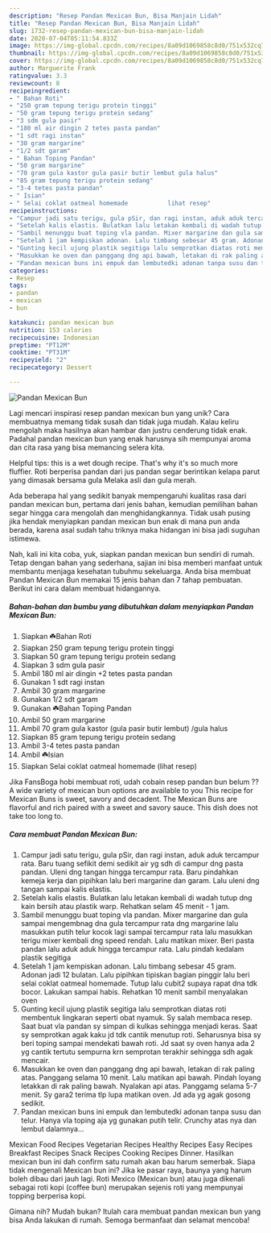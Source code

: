 ```yaml
---
description: "Resep Pandan Mexican Bun, Bisa Manjain Lidah"
title: "Resep Pandan Mexican Bun, Bisa Manjain Lidah"
slug: 1732-resep-pandan-mexican-bun-bisa-manjain-lidah
date: 2020-07-04T05:11:54.833Z
image: https://img-global.cpcdn.com/recipes/8a09d1069858c8d0/751x532cq70/pandan-mexican-bun-foto-resep-utama.jpg
thumbnail: https://img-global.cpcdn.com/recipes/8a09d1069858c8d0/751x532cq70/pandan-mexican-bun-foto-resep-utama.jpg
cover: https://img-global.cpcdn.com/recipes/8a09d1069858c8d0/751x532cq70/pandan-mexican-bun-foto-resep-utama.jpg
author: Marguerite Frank
ratingvalue: 3.3
reviewcount: 8
recipeingredient:
- " Bahan Roti"
- "250 gram tepung terigu protein tinggi"
- "50 gram tepung terigu protein sedang"
- "3 sdm gula pasir"
- "180 ml air dingin 2 tetes pasta pandan"
- "1 sdt ragi instan"
- "30 gram margarine"
- "1/2 sdt garam"
- " Bahan Toping Pandan"
- "50 gram margarine"
- "70 gram gula kastor gula pasir butir lembut gula halus"
- "85 gram tepung terigu protein sedang"
- "3-4 tetes pasta pandan"
- " Isian"
- " Selai coklat oatmeal homemade           lihat resep"
recipeinstructions:
- "Campur jadi satu terigu, gula pSir, dan ragi instan, aduk aduk tercampur rata. Baru tuang sefikit demi sedikit air yg sdh di campur dng pasta pandan. Uleni dng tangan hingga tercampur rata. Baru pindahkan kemeja kerja dan pipihkan lalu beri margarine dan garam. Lalu uleni dng tangan sampai kalis elastis."
- "Setelah kalis elastis. Bulatkan lalu letakan kembali di wadah tutup dng kain bersih atau plastik warp. Rehatkan selam 45 menit - 1 jam."
- "Sambil menunggu buat toping vla pandan. Mixer margarine dan gula sampai mengembnag dna gula tercampur rata dng margarine lalu masukkan putih telur kocok lagi sampai tercampur rata lalu masukkan terigu mixer kembali dng speed rendah. Lalu matikan mixer. Beri pasta pandan lalu aduk aduk hingga tercampur rata. Lalu pindah kedalam plastik segitiga"
- "Setelah 1 jam kempiskan adonan. Lalu timbang sebesar 45 gram. Adonan jadi 12 bulatan. Lalu pipihkan tipiskan bagian pinggir lalu beri selai coklat oatmeal homemade. Tutup lalu cubit2 supaya rapat dna tdk bocor. Lakukan sampai habis. Rehatkan 10 menit sambil menyalakan oven"
- "Gunting kecil ujung plastik segitiga lalu semprotkan diatas roti membentuk lingkaran seperti obat nyamuk. Sy salah membaca resep. Saat buat vla pandan sy simpan di kulkas sehingga menjadi keras. Saat sy semprotkan agak kaku jd tdk cantik menutup roti. Seharusnya bisa sy beri toping sampai mendekati bawah roti. Jd saat sy oven hanya ada 2 yg cantik tertutu sempurna krn semprotan terakhir sehingga sdh agak mencair."
- "Masukkan ke oven dan panggang dng api bawah, letakan di rak paling atas. Panggang selama 10 menit. Lalu matikan api bawah. Pindah loyang letakkan di rak paling bawah. Nyalakan api atas. Panggamg selama 5-7 menit. Sy gara2 terima tlp lupa matikan oven. Jd ada yg agak gosong sedikit."
- "Pandan mexican buns ini empuk dan lembutedki adonan tanpa susu dan telur. Hanya vla toping aja yg gunakan putih telir. Crunchy atas nya dan lembut dalamnya..."
categories:
- Resep
tags:
- pandan
- mexican
- bun

katakunci: pandan mexican bun 
nutrition: 153 calories
recipecuisine: Indonesian
preptime: "PT12M"
cooktime: "PT31M"
recipeyield: "2"
recipecategory: Dessert

---
```



![Pandan Mexican Bun](https://img-global.cpcdn.com/recipes/8a09d1069858c8d0/751x532cq70/pandan-mexican-bun-foto-resep-utama.jpg)

Lagi mencari inspirasi resep pandan mexican bun yang unik? Cara membuatnya memang tidak susah dan tidak juga mudah. Kalau keliru mengolah maka hasilnya akan hambar dan justru cenderung tidak enak. Padahal pandan mexican bun yang enak harusnya sih mempunyai aroma dan cita rasa yang bisa memancing selera kita.

Helpful tips: this is a wet dough recipe. That&#39;s why it&#39;s so much more fluffier. Roti berperisa pandan dari jus pandan segar berintikan kelapa parut yang dimasak bersama gula Melaka asli dan gula merah.

Ada beberapa hal yang sedikit banyak mempengaruhi kualitas rasa dari pandan mexican bun, pertama dari jenis bahan, kemudian pemilihan bahan segar hingga cara mengolah dan menghidangkannya. Tidak usah pusing jika hendak menyiapkan pandan mexican bun enak di mana pun anda berada, karena asal sudah tahu triknya maka hidangan ini bisa jadi suguhan istimewa.


Nah, kali ini kita coba, yuk, siapkan pandan mexican bun sendiri di rumah. Tetap dengan bahan yang sederhana, sajian ini bisa memberi manfaat untuk membantu menjaga kesehatan tubuhmu sekeluarga. Anda bisa membuat Pandan Mexican Bun memakai 15 jenis bahan dan 7 tahap pembuatan. Berikut ini cara dalam membuat hidangannya.

<!--inarticleads1-->

##### Bahan-bahan dan bumbu yang dibutuhkan dalam menyiapkan Pandan Mexican Bun:

1. Siapkan  ☘️Bahan Roti
1. Siapkan 250 gram tepung terigu protein tinggi
1. Siapkan 50 gram tepung terigu protein sedang
1. Siapkan 3 sdm gula pasir
1. Ambil 180 ml air dingin +2 tetes pasta pandan
1. Gunakan 1 sdt ragi instan
1. Ambil 30 gram margarine
1. Gunakan 1/2 sdt garam
1. Gunakan  ☘️Bahan Toping Pandan
1. Ambil 50 gram margarine
1. Ambil 70 gram gula kastor (gula pasir butir lembut) /gula halus
1. Siapkan 85 gram tepung terigu protein sedang
1. Ambil 3-4 tetes pasta pandan
1. Ambil  ☘️Isian
1. Siapkan  Selai coklat oatmeal homemade           (lihat resep)


Jika FansBoga hobi membuat roti, udah cobain resep pandan bun belum ?? A wide variety of mexican bun options are available to you This recipe for Mexican Buns is sweet, savory and decadent. The Mexican Buns are flavorful and rich paired with a sweet and savory sauce. This dish does not take too long to. 

<!--inarticleads2-->

##### Cara membuat Pandan Mexican Bun:

1. Campur jadi satu terigu, gula pSir, dan ragi instan, aduk aduk tercampur rata. Baru tuang sefikit demi sedikit air yg sdh di campur dng pasta pandan. Uleni dng tangan hingga tercampur rata. Baru pindahkan kemeja kerja dan pipihkan lalu beri margarine dan garam. Lalu uleni dng tangan sampai kalis elastis.
1. Setelah kalis elastis. Bulatkan lalu letakan kembali di wadah tutup dng kain bersih atau plastik warp. Rehatkan selam 45 menit - 1 jam.
1. Sambil menunggu buat toping vla pandan. Mixer margarine dan gula sampai mengembnag dna gula tercampur rata dng margarine lalu masukkan putih telur kocok lagi sampai tercampur rata lalu masukkan terigu mixer kembali dng speed rendah. Lalu matikan mixer. Beri pasta pandan lalu aduk aduk hingga tercampur rata. Lalu pindah kedalam plastik segitiga
1. Setelah 1 jam kempiskan adonan. Lalu timbang sebesar 45 gram. Adonan jadi 12 bulatan. Lalu pipihkan tipiskan bagian pinggir lalu beri selai coklat oatmeal homemade. Tutup lalu cubit2 supaya rapat dna tdk bocor. Lakukan sampai habis. Rehatkan 10 menit sambil menyalakan oven
1. Gunting kecil ujung plastik segitiga lalu semprotkan diatas roti membentuk lingkaran seperti obat nyamuk. Sy salah membaca resep. Saat buat vla pandan sy simpan di kulkas sehingga menjadi keras. Saat sy semprotkan agak kaku jd tdk cantik menutup roti. Seharusnya bisa sy beri toping sampai mendekati bawah roti. Jd saat sy oven hanya ada 2 yg cantik tertutu sempurna krn semprotan terakhir sehingga sdh agak mencair.
1. Masukkan ke oven dan panggang dng api bawah, letakan di rak paling atas. Panggang selama 10 menit. Lalu matikan api bawah. Pindah loyang letakkan di rak paling bawah. Nyalakan api atas. Panggamg selama 5-7 menit. Sy gara2 terima tlp lupa matikan oven. Jd ada yg agak gosong sedikit.
1. Pandan mexican buns ini empuk dan lembutedki adonan tanpa susu dan telur. Hanya vla toping aja yg gunakan putih telir. Crunchy atas nya dan lembut dalamnya...


Mexican Food Recipes Vegetarian Recipes Healthy Recipes Easy Recipes Breakfast Recipes Snack Recipes Cooking Recipes Dinner. Hasilkan mexican bun ini dah confirm satu rumah akan bau harum semerbak. Siapa tidak mengenali Mexican bun ini? Jika ke pasar raya, baunya yang harum boleh dibau dari jauh lagi. Roti Mexico (Mexican bun) atau juga dikenali sebagai roti kopi (coffee bun) merupakan sejenis roti yang mempunyai topping berperisa kopi. 

Gimana nih? Mudah bukan? Itulah cara membuat pandan mexican bun yang bisa Anda lakukan di rumah. Semoga bermanfaat dan selamat mencoba!
